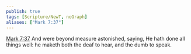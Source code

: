 ```yaml
---
publish: true
tags: [Scripture/NewT, noGraph]
aliases: ["Mark 7:37"]
---
```

[Mark 7:37](https://churchofjesuschrist.org/study/scriptures/nt/mark/7?lang=eng&id=p37#p37) And were beyond measure astonished, saying, He hath done all things well: he maketh both the deaf to hear, and the dumb to speak.





